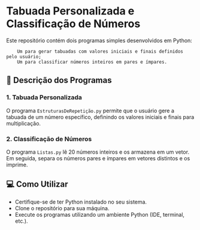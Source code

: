 # Tabuada Personalizada e Classificação de Números

Este repositório contém dois programas simples desenvolvidos em Python: 

        Um para gerar tabuadas com valores iniciais e finais definidos pelo usuário;
        Um para classificar números inteiros em pares e ímpares.

## 📝 Descrição dos Programas

### 1. Tabuada Personalizada

O programa `EstruturasDeRepetição.py` permite que o usuário gere a tabuada de um número específico, definindo os valores iniciais e finais para multiplicação.

### 2. Classificação de Números

O programa `Listas.py` lê 20 números inteiros e os armazena em um vetor. Em seguida, separa os números pares e ímpares em vetores distintos e os imprime.

## 💻 Como Utilizar

- Certifique-se de ter Python instalado no seu sistema.
- Clone o repositório para sua máquina.
- Execute os programas utilizando um ambiente Python (IDE, terminal, etc.).


